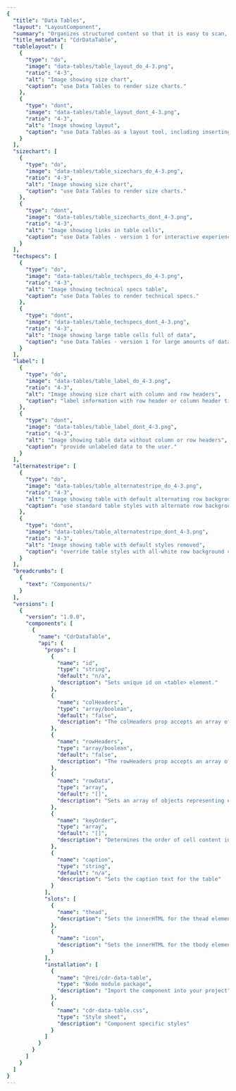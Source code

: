 ```yaml
---
{
  "title": "Data Tables",
  "layout": "LayoutComponent",
  "summary": "Organizes structured content so that it is easy to scan, make comparisons, and analyze the data",
  "title_metadata": "CdrDataTable",
  "tablelayout": [
    {
      "type": "do",
      "image": "data-tables/table_layout_do_4-3.png",
      "ratio": "4-3",
      "alt": "Image showing size chart",
      "caption": "use Data Tables to render size charts."
    },
    {
      "type": "dont",
      "image": "data-tables/table_layout_dont_4-3.png",
      "ratio": "4-3",
      "alt": "Image showing layout",
      "caption": "use Data Tables as a layout tool, including inserting images into tables."
    }
  ],
  "sizechart": [
    {
      "type": "do",
      "image": "data-tables/table_sizechars_do_4-3.png",
      "ratio": "4-3",
      "alt": "Image showing size chart",
      "caption": "use Data Tables to render size charts."
    },
    {
      "type": "dont",
      "image": "data-tables/table_sizecharts_dont_4-3.png",
      "ratio": "4-3",
      "alt": "Image showing links in table cells",
      "caption": "use Data Tables - version 1 for interactive experiences, including links in cells."
    }
  ],
  "techspecs": [
    {
      "type": "do",
      "image": "data-tables/table_techspecs_do_4-3.png",
      "ratio": "4-3",
      "alt": "Image showing technical specs table",
      "caption": "use Data Tables to render technical specs."
    },
    {
      "type": "dont",
      "image": "data-tables/table_techspecs_dont_4-3.png",
      "ratio": "4-3",
      "alt": "Image showing large table cells full of data",
      "caption": "use Data Tables - version 1 for large amounts of data."
    }
  ],
  "label": [
    {
      "type": "do",
      "image": "data-tables/table_label_do_4-3.png",
      "ratio": "4-3",
      "alt": "Image showing size chart with column and row headers",
      "caption": "label information with row header or column header titles, when appropriate."
    },
    {
      "type": "dont",
      "image": "data-tables/table_label_dont_4-3.png",
      "ratio": "4-3",
      "alt": "Image showing table data without column or row headers",
      "caption": "provide unlabeled data to the user."
    }
  ],
  "alternatestripe": [
    {
      "type": "do",
      "image": "data-tables/table_alternatestripe_do_4-3.png",
      "ratio": "4-3",
      "alt": "Image showing table with default alternating row background colors",
      "caption": "use standard table styles with alternate row background colors."
    },
    {
      "type": "dont",
      "image": "data-tables/table_alternatestripe_dont_4-3.png",
      "ratio": "4-3",
      "alt": "Image showing table with default styles removed",
      "caption": "override table styles with all-white row background colors."
    }
  ],
  "breadcrumbs": [
    {
      "text": "Components/"
    }
  ],
  "versions": [
    {
      "version": "1.0.0",
      "components": [
        {
          "name": "CdrDataTable",
          "api": {
            "props": [
              {
                "name": "id",
                "type": "string",
                "default": "n/a",
                "description": "Sets unique id on <table> element."
              },
              {
                "name": "colHeaders",
                "type": "array/boolean",
                "default": "false",
                "description": "The colHeaders prop accepts an array of column header strings or a boolean value. Renders in the `thead’ slot. If the value is false, column heads are not displayed. For example, possible values are:  [ ‘Column Header 1’, ‘Column Header 2’, ... ]"
              },
              {
                "name": "rowHeaders",
                "type": "array/boolean",
                "default": "false",
                "description": "The rowHeaders prop accepts an array of row header strings or a boolean value. Renders in the ‘tbody’ slot. If the value is false, row heads are not displayed.  For example, possible values are:  [ ‘Row Header 1’, ‘Row Header 2’, ... ]"
              },
              {
                "name": "rowData",
                "type": "array",
                "default": "[]",
                "description": "Sets an array of objects representing each row in the table."
              },
              {
                "name": "keyOrder",
                "type": "array",
                "default": "[]",
                "description": "Determines the order of cell content in a row."
              },
              {
                "name": "caption",
                "type": "string",
                "default": "n/a",
                "description": "Sets the caption text for the table"
              }                       
            ],
            "slots": [
              {
                "name": "thead",
                "description": "Sets the innerHTML for the thead element. Includes default slot content."
              },
              {
                "name": "icon",
                "description": "Sets the innerHTML for the tbody element. Includes default slot content."
              }
            ],
            "installation": [
              {
                "name": "@rei/cdr-data-table",
                "type": "Node module package",
                "description": "Import the component into your project"
              },
              {
                "name": "cdr-data-table.css",
                "type": "Style sheet",
                "description": "Component specific styles"
              }
            ]
          }
        }
      ]
    }
  ]
}
---
```


<cdr-doc-tabs>
<template slot="Overview">
<cdr-doc-table-of-contents-shell tab-name="Overview">

## Primary

## Accessibility

To ensure that usage of this component complies with accessibility guidelines and screen readers can correctly read the data:

- Table caption should be included
- Row headers and column headers should be defined
- Table headers should never be empty
  - Inlcuding the top-left cell of the data table
  - If needed, use `cdr-sr-only` to hide descriptive text that explains the content for the first column
- Set the scope attribute to `row` or `col` to indicate that a header applies to the entire row or column

<br />

This component has compliance with WCAG guidelines by:
  - Providing `<caption>` element for data tables
  - Providing `<th>` element for row or column headers

</cdr-doc-table-of-contents-shell>
</template>

<template slot="Design Guidelines">
  <cdr-doc-table-of-contents-shell>

These are guidelines for when and how to use the Data Table component.

## Use When

- Presenting multiple metrics and categories together
- Displaying tabular data for users to compare

### Don't use when

- Positioning contents on page. Instead, use [Grid](../grid/)
- Laying out a page design. Instead, use [Grid](../grid/)

## Foundations

Default styles for tables are:
- All cells have a 1px border
- Column headers have a 2px bottom border
- Row headers have a 2px right border. When columns can scroll, the border is 4px
- Rows alternate background colors to improve readability
- Scrollbars will be native and dictated by the browser
- Options available:
  - Compact only
  - Borderless only. If using borderless, ensure readability by using the alternating background colors for rows
  - Compact and borderless

## Content

All tables need a table caption or brief description that indicates the table's content.

Table headers:
  - Row headers are required
  - Column headers are optional
  - Use title case for header titles

<br />

Data cells:
  - Copy should be short and concise
  - Use sentence case for cell data
  - Text, numerical data, links, buttons, or icons are acceptable

## Behavior

### Text Alignment

Alignment impacts the table's readability. Make the data easy to read and simple to follow by:
- Left-align is the default
- Use the same number of decimal places

### Table Widths

- Minimum cell width is 127px
- Maximum cell width is 150px
- Text will wrap to another line, if needed

### Do/Don't

<do-dont :examples="$page.frontmatter.tablelayout" />

<br />

<do-dont :examples="$page.frontmatter.sizechart" />

<br />

<do-dont :examples="$page.frontmatter.techspecs" />

<br />

<do-dont :examples="$page.frontmatter.label" />

<br />

<do-dont :examples="$page.frontmatter.alternatestripe" />

## Responsiveness

Table will change its scroll functions depending on viewport size.

Default:
- Anything over two columns

</cdr-doc-table-of-contents-shell>
</template>

<template slot="API">
<cdr-doc-table-of-contents-shell>

## Props

<cdr-doc-api type="prop" :api-data="$page.frontmatter.versions[0].components[0].api.props" />

## Slots

<cdr-doc-api type="slot" :api-data="$page.frontmatter.versions[0].components[0].api.slots" />

## Installation

Resources are available within the [CdrButton package:](https://www.npmjs.com/search?q=cdr-button)

<cdr-doc-api type="installation" />

- Component: `@rei/cdr-button`
- Component styles: `cdr-button.css`

<br />

To incorporate the required assets for a component, use the following steps:

### 1. Install using NPM

Install the CdrButton package using `npm` in your terminal:

_Terminal_

```bash
npm i -S @rei/cdr-button
```

### 2. Import dependencies

_main.js_

```javascript
// import your required CSS.
import "@rei/cdr-link/dist/cdr-button.css";
```

### 3. Add component to a template

In this example we’ll create a medium-sized primary button, which is the default.

_local.vue_

```vue
<template>
  <cdr-button
    type="button"
  >
    Add to cart
  </cdr-button>
</template>

<script>
import { CdrButton } from '@rei/cdr-button';
export default {
  ...
  components: {
     CdrButton  
  }
}
</script>
```

## Usage

### Size, responsive size, and full-width sizing props

The below example uses both the `size` and `responsive-size` props. This button’s size is small, but it will become a large button at the `xs` and `sm` breakpoints.

```vue
<template>
  <cdr-button
    size="small"
    :responsive-size="[‘large@xs’, ‘large@sm’]"
  >
    Add to cart
  </cdr-button>
</template>
```

### Modifiers

Following variants are available to the `cdr-button` modifier attribute:

| Value | Description            |
|:------|:-----------------------|
| 'secondary' | Sets the secondary style for the button |


### Click Actions

Use the `on-click` prop to attach custom actions and event handling.

```vue
<template>
  <cdr-button
    :on-click="greet"
  >
    Greet
  </cdr-button>
</template>

<script>
export default {
  ...
  methods: {
    greet() {
      console.log(‘Hello there’);
    }
  }
}
</script>
```

## Composing with icons

CdrButton component can be used with the icon component from the CdrIcon package.

### Text and Icon

To scale Cedar icons appropriately, include the `cdr-button__icon` class with any icon component. The `size` prop scales both the icon and button.

In the below example, a _Download_ button is rendered as a button with icon and text using `cdr-icon` and the icon sprite.

```vue
<template>
  <cdr-button>
    <cdr-icon
      slot="icon"
      class="cdr-button__icon"
      use="#download"
    />
    Download
  </cdr-button>
</template>

<script>
import { CdrButton } from '@rei/cdr-button';
import { CdrIcon } from '@rei/cdr-icon;
export default {
  ...
  components: {
     CdrButton,
     CdrIcon,  
  }
}
</script>
```

### Icon Only

Use the following props to modify `cdr-button`:

- Default slot must be empty. If text is present in default slot, the text will render  
- `size` prop is disable when `icon-only` prop is true
- For the SVG files:
  - If the `fill` color is dark, assign true to the `on-dark` prop
  - `on-dark` prop only works if `icon-only` prop is also true
- Add `aria-label` text to describe the button’s action when clicked or tapped

```vue
<template>
  <cdr-button
    :icon-only="true"
    :on-dark="true"
    aria-label="Complete this step"
  >
    <icon-check-lg
      slot="icon"
      class="cdr-button__icon"
    />
  </cdr-button>
</template>
```


### CdrCloseButton & CdrPlayButton

The CdrButton package includes two specific icon-only variants. CdrCloseButton and CdrPlayButton include their respective icons and `aria-label` text for accessibility.

```vue
<template>
  <cdr-close-button />
</template>

<script>
import { CdrCloseButton } from '@rei/cdr-button';

export default {
  ...
  components: {
     CdrCloseButton  
  }
}
</script>
```

</cdr-doc-table-of-contents-shell>
</template>

<template slot="History">

## 1.0.0

- Renders using an anchor or button element
- Includes secondary button style
- Supports small, medium, large, responsive, and full-width sizes
- Works with `cdr-icon` for icons in buttons and icon-only buttons
- CdrButton package includes `cdr-close-button` and `cdr-play-button` components
- Git commit reference [(1531860)](https://github.com/rei/rei-cedar/pull/436/commits/15318606570811a6d53549a5335e0943a3463971)

</template>
</cdr-doc-tabs>

